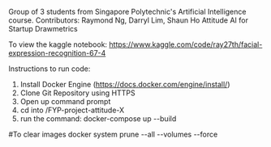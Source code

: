 Group of 3 students from Singapore Polytechnic's Artificial Intelligence course.
Contributors: Raymond Ng, Darryl Lim, Shaun Ho
Attitude AI for Startup Drawmetrics

To view the kaggle notebook:
https://www.kaggle.com/code/ray27th/facial-expression-recognition-67-4

Instructions to run code:
1. Install Docker Engine (https://docs.docker.com/engine/install/)
2. Clone Git Repository using HTTPS
3. Open up command prompt
4. cd into /FYP-project-attitude-X
5. run the command:
docker-compose up --build

#To clear images
docker system prune --all --volumes --force
